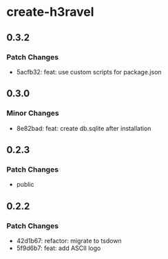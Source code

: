 # create-h3ravel

## 0.3.2

### Patch Changes

- 5acfb32: feat: use custom scripts for package.json

## 0.3.0

### Minor Changes

- 8e82bad: feat: create db.sqlite after installation

## 0.2.3

### Patch Changes

- public

## 0.2.2

### Patch Changes

- 42d1b67: refactor: migrate to tsdown
- 5f9d6b7: feat: add ASCII logo

